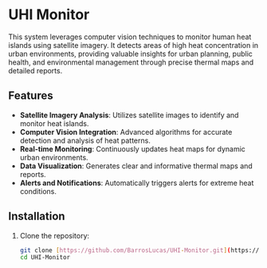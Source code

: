 # UHI Monitor

This system leverages computer vision techniques to monitor human heat islands using satellite imagery. It detects areas of high heat concentration in urban environments, providing valuable insights for urban planning, public health, and environmental management through precise thermal maps and detailed reports.

## Features

- **Satellite Imagery Analysis**: Utilizes satellite images to identify and monitor heat islands.
- **Computer Vision Integration**: Advanced algorithms for accurate detection and analysis of heat patterns.
- **Real-time Monitoring**: Continuously updates heat maps for dynamic urban environments.
- **Data Visualization**: Generates clear and informative thermal maps and reports.
- **Alerts and Notifications**: Automatically triggers alerts for extreme heat conditions.

## Installation

1. Clone the repository:
   ```bash
   git clone [https://github.com/BarrosLucas/UHI-Monitor.git](https://github.com/BarrosLucas/UHI-Monitor)
   cd UHI-Monitor
   ```
